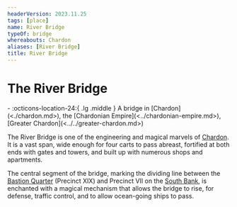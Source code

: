 ```yaml
---
headerVersion: 2023.11.25
tags: [place]
name: River Bridge
typeOf: bridge
whereabouts: Chardon
aliases: [River Bridge]
title: River Bridge
---
```

# The River Bridge
<div class="grid cards ext-narrow-margin ext-one-column" markdown>
-    :octicons-location-24:{ .lg .middle } A bridge in [Chardon](<./chardon.md>), the [Chardonian Empire](<../chardonian-empire.md>), [Greater Chardon](<../../greater-chardon.md>)  
</div>


The River Bridge is one of the engineering and magical marvels of [Chardon](<./chardon.md>).  It is a vast span, wide enough for four carts to pass abreast, fortified at both ends with gates and towers, and built up with numerous shops and apartments. 

The central segment of the bridge, marking the dividing line between the [Bastion Quarter](<./bastion-quarter.md>) (Precinct XIX) and Precinct VII on the [South Bank](<./south-bank.md>), is enchanted with a magical mechanism that allows the bridge to rise, for defense, traffic control, and to allow ocean-going ships to pass. 